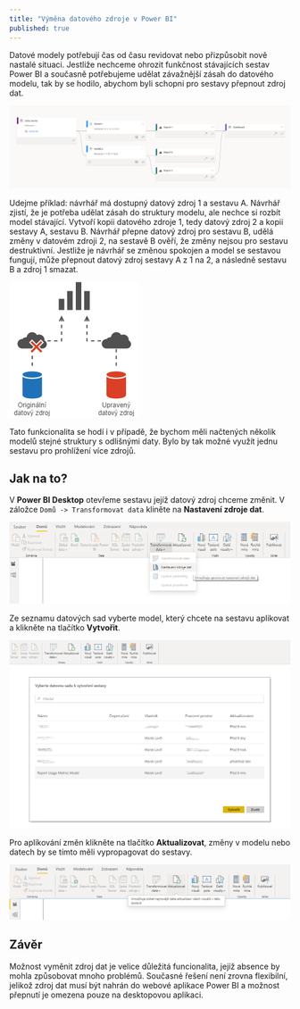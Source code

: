 ```yaml
---
title: "Výměna datového zdroje v Power BI"
published: true
---
```


Datové modely potřebují čas od času revidovat nebo přizpůsobit nově nastalé situaci.
Jestliže nechceme ohrozit funkčnost stávajících sestav Power BI a současně potřebujeme udělat závažnější zásah do datového modelu, tak by se hodilo, abychom byli schopni pro sestavy přepnout zdroj dat.

![Ukázka závislostí zdroje dat, modelu, sestav (reportů) a dashboardu](/images/power-bi-switch-data-source/switch-source-02.png)

Udejme příklad: návrhář má dostupný datový zdroj 1 a sestavu A.
Návrhář zjistí, že je potřeba udělat zásah do struktury modelu, ale nechce si rozbít model stávající.
Vytvoří kopii datového zdroje 1, tedy datový zdroj 2 a kopii sestavy A, sestavu B.
Návrhář přepne datový zdroj pro sestavu B, udělá změny v datovém zdroji 2, na sestavě B ověří, že změny nejsou pro sestavu destruktivní.
Jestliže je návrhář se změnou spokojen a model se sestavou fungují, může přepnout datový zdroj sestavy A z 1 na 2, a následně sestavu B a zdroj 1 smazat.

![Schéma přepnutí datových zdrojů](/images/power-bi-switch-data-source/switch-source-01.png)

Tato funkcionalita se hodí i v případě, že bychom měli načtených několik modelů stejné struktury s odlišnými daty.
Bylo by tak možné využít jednu sestavu pro prohlížení více zdrojů.

## Jak na to?

V **Power BI Desktop** otevřeme sestavu jejíž datový zdroj chceme změnit.
V záložce `Domů -> Transformovat data` kliněte na **Nastavení zdroje dat**.

![Změna zdroje dat 1](/images/power-bi-switch-data-source/switch-source-03.png)

Ze seznamu datových sad vyberte model, který chcete na sestavu aplikovat a klikněte na tlačítko **Vytvořit**.

![Změna zdroje dat 2](/images/power-bi-switch-data-source/switch-source-04.png)

Pro aplikování změn klikněte na tlačítko **Aktualizovat**, změny v modelu nebo datech by se tímto měli vypropagovat do sestavy.

![Změna zdroje dat 2](/images/power-bi-switch-data-source/switch-source-05.png)

## Závěr

Možnost vyměnit zdroj dat je velice důležitá funcionalita, jejíž absence by mohla způsobovat mnoho problémů.
Současné řešení není zrovna flexibilní, jelikož zdroj dat musí být nahrán do webové aplikace Power BI a možnost přepnutí je omezena pouze na desktopovou aplikaci.

[01]: https://www.c-sharpcorner.com/article/how-to-change-data-source-of-existing-report-in-power-bi/
[02]: https://windowsreport.com/change-data-source-power-bi/
